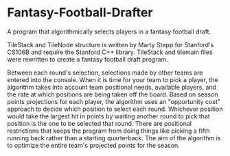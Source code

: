 # Fantasy-Football-Drafter
A program that algorithmically selects players in a fantasy football draft.


TileStack and TileNode structure is written by Marty Stepp for Stanford's CS106B and require the Stanford C++ library. TileStack and tilemain files were rewritten to create a fantasy football draft program.

Between each round's selection, selections made by other teams are entered into the console. When it is time for your team to pick a player, the algorithm takes into account team positional needs, available players, and the rate at which positions are being taken off the board. Based on season points projections for each player, the algorithm uses an "opportunity cost" approach to decide which position to select each round. Whichever position would take the largest hit in points by waiting another round to pick that position is the one to be selected that round. There are positional restrictions that keeps the program from doing things like picking a fifth running back rather than a starting quarterback. The aim of the algorithm is to optimize the entire team's projected points for the season.

